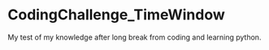 # CodingChallenge_TimeWindow
My test of my knowledge after long break from coding and learning python. 
